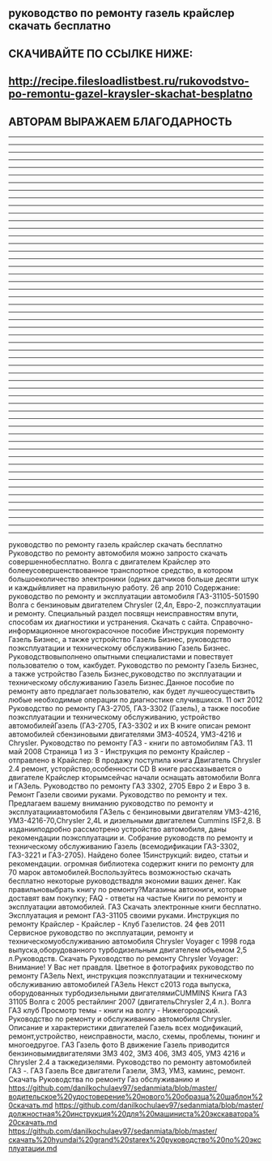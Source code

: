 руководство по ремонту газель крайслер скачать бесплатно
--------------------------------------------------
СКАЧИВАЙТЕ ПО ССЫЛКЕ НИЖЕ:
--------------------------------------------------
http://recipe.filesloadlistbest.ru/rukovodstvo-po-remontu-gazel-kraysler-skachat-besplatno
--------------------------------------------------
АВТОРАМ ВЫРАЖАЕМ БЛАГОДАРНОСТЬ
--------------------------------------------------
--------------------------------------------------
--------------------------------------------------
--------------------------------------------------
--------------------------------------------------
--------------------------------------------------
--------------------------------------------------
--------------------------------------------------
--------------------------------------------------
--------------------------------------------------
--------------------------------------------------
--------------------------------------------------
--------------------------------------------------
--------------------------------------------------
--------------------------------------------------
--------------------------------------------------
--------------------------------------------------
--------------------------------------------------
--------------------------------------------------
--------------------------------------------------
--------------------------------------------------
--------------------------------------------------
--------------------------------------------------
--------------------------------------------------
--------------------------------------------------
--------------------------------------------------
--------------------------------------------------
--------------------------------------------------
--------------------------------------------------
--------------------------------------------------
--------------------------------------------------
--------------------------------------------------
--------------------------------------------------
--------------------------------------------------
--------------------------------------------------
--------------------------------------------------
--------------------------------------------------
--------------------------------------------------
--------------------------------------------------
--------------------------------------------------
--------------------------------------------------
--------------------------------------------------
--------------------------------------------------
--------------------------------------------------
--------------------------------------------------
--------------------------------------------------
--------------------------------------------------
--------------------------------------------------
--------------------------------------------------
--------------------------------------------------
--------------------------------------------------
--------------------------------------------------
--------------------------------------------------
--------------------------------------------------
руководство по ремонту газель крайслер скачать бесплатно Руководство по ремонту автомобиля можно запросто скачать совершеннобесплатно.  Волга с двигателем Крайслер  это болееусовершенствованное транспортное средство, в котором большоеколичество электроники (одних датчиков больше десяти штук и каждыйвлияет на правильную работу. 26 апр 2010  Содержание: руководство по ремонту и эксплуатации автомобиля ГАЗ-31105-501590 Волга с бензиновым двигателем Chrysler (2,4л, Евро-2,  поэксплуатации и ремонту. Специальный раздел посвящн неисправностям впути, способам их диагностики и устранения. Скачать с сайта. Справочно-информационное многокрасочное пособие Инструкция поремонту Газель Бизнес, а также устройство Газель Бизнес, руководство поэксплуатации и техническому обслуживанию Газель Бизнес. Руководствовыполнено опытными специалистами и повествует пользователю о том, какбудет. Руководство по ремонту Газель Бизнес, а также устройство Газель Бизнес,руководство по эксплуатации и техническому обслуживанию Газель Бизнес.Данное пособие по ремонту авто предлагает пользователю, как будет лучшеосуществить любые необходимые операции по диагностике случившихся. 11 окт 2012  Руководство по ремонту ГАЗ-2705, ГАЗ-3302 (Газель), а также пособие поэксплуатации и техническому обслуживанию, устройство автомобилейГазель (ГАЗ-2705, ГАЗ-3302 и их  В книге описан ремонт автомобилей сбензиновыми двигателями ЗМЗ-40524, УМЗ-4216 и Chrysler. Руководство по ремонту ГАЗ - книги по автомобилям ГАЗ. 11 май 2008  Страница 1 из 3 - Инструкция по ремонту Крайслер - отправлено в Крайслер: В продажу поступила книга Двигатель Chrysler 2.4 ремонт, усторйство,особенности  CD В книге рассказывается о двигателе Крайслер кторымсейчас начали оснащать автомобили Волга и ГАЗель. Руководство по ремонту ГАЗ 3302, 2705 Евро 2 и Евро 3 в. Ремонт Газели своими руками. Руководство по ремонту и тех. Предлагаем вашему вниманию руководство по ремонту и эксплуатацииавтомобиля ГАЗель с бензиновыми двигателям УМЗ-4216, УМЗ-4216-70,Chrysler 2,4L и дизельными двигателем Cummins ISF2,8. В изданииподробно рассмотрено устройство автомобиля, даны рекомендации поэксплуатации и. Собрание руководств по ремонту и техническому обслуживанию Газель (всемодификации ГАЗ-3302, ГАЗ-3221 и ГАЗ-2705). Найдено более 15инструкций: видео, статьи и рекомендации. огромная библиотека содержит книги по ремонту для 70 марок автомобилей.Воспользуйтесь возможностью скачать бесплатно некоторые руководствадля экономии ваших денег. Как правильновыбрать книгу по ремонту?Магазины автокниги, которые доставят вам покупку; FAQ - ответы на частые
Книги по ремонту и эксплуатации автомобилей. ГАЗ  Скачать электронные книги бесплатно. Эксплуатация и ремонт ГАЗ-31105 своими руками. Инструкция по ремонту Крайслер - Крайслер - Клуб Газелистов. 24 фев 2011  Сервисное руководство по эксплуатации, ремонту и техническомуобслуживанию автомобиля Chrysler Voyager с 1998 года выпуска,оборудованного турбодизельным двигателем объемом 2,5 л.Руководств. Скачать Руководство по ремонту Chrysler Voyager: Внимание! У Вас нет правдля. Цветное в фотографиях руководство по ремонту ГАЗель Next, инструкция поэксплуатации и техническому обслуживанию автомобилей ГАЗель Некст с2013 года выпуска, оборудованных турбодизельными двигателямиCUMMINS  Книга ГАЗ 31105 Волга с 2005  рестайлинг 2007 (двигательChrysler 2,4 л.). Волга ГАЗ клуб  Просмотр темы - книги на волгу - Нижегородский. Руководство по ремонту и обслуживанию автомобиля Chrysler. Описание и характеристики двигателей Газель всех модификаций, ремонт,устройство, неисправности, масло, схемы, проблемы, тюнинг и многоедругое.  ГАЗ Газель фото В движение Газель приводится бензиновымидвигателями ЗМЗ 402, ЗМЗ 406, ЗМЗ 405, УМЗ 4216 и Chrysler 2.4 а такжедизелями. Руководство по ремонту автомобилей ГАЗ -. ГАЗ Газель  Все двигатели Газели, ЗМЗ, УМЗ, каминс, ремонт. Скачать Руководства по ремонту Газ обслуживанию и
https://github.com/danilkochulaev97/sedanmiata/blob/master/водительское%20удостоверение%20нового%20образца%20шаблон%20скачать.md
https://github.com/danilkochulaev97/sedanmiata/blob/master/должностная%20инструкция%20для%20машиниста%20экскаватора%20скачать.md
https://github.com/danilkochulaev97/sedanmiata/blob/master/скачать%20hyundai%20grand%20starex%20руководство%20по%20эксплуатации.md